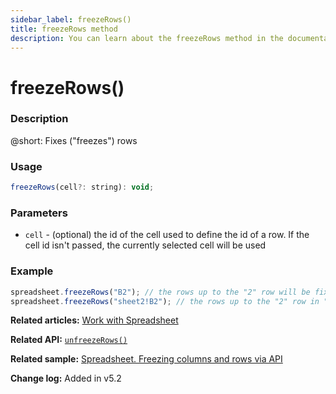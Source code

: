 ```yaml
---
sidebar_label: freezeRows() 
title: freezeRows method
description: You can learn about the freezeRows method in the documentation of the DHTMLX JavaScript Spreadsheet library. Browse developer guides and API reference, try out code examples and live demos, and download a free 30-day evaluation version of DHTMLX Spreadsheet.
---
```


# freezeRows()

### Description

@short: Fixes ("freezes") rows

### Usage

~~~jsx
freezeRows(cell?: string): void;
~~~

### Parameters

- `cell` - (optional) the id of the cell used to define the id of a row. If the cell id isn't passed, the currently selected cell will be used 

### Example

~~~jsx 
spreadsheet.freezeRows("B2"); // the rows up to the "2" row will be fixed
spreadsheet.freezeRows("sheet2!B2"); // the rows up to the "2" row in "sheet2" will be fixed
~~~

**Related articles:** [Work with Spreadsheet](working_with_ssheet.md/#freezingunfreezing-rows-and-columns)

**Related API:** [`unfreezeRows()`](api/spreadsheet_unfreezerows_method.md/)

**Related sample:** [Spreadsheet. Freezing columns and rows via API](https://snippet.dhtmlx.com/a12xd1mn)

**Change log:** 
Added in v5.2